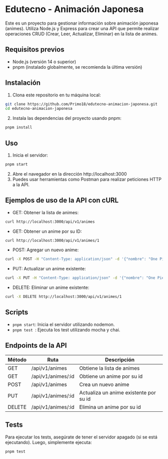 # Edutecno - Animación Japonesa

Este es un proyecto para gestionar información sobre animación japonesa (animes). Utiliza Node.js y Express para crear una API que permite realizar operaciones CRUD (Crear, Leer, Actualizar, Eliminar) en la lista de animes.

## Requisitos previos

- Node.js (versión 14 o superior)
- pnpm (instalado globalmente, se recomienda la última versión)

## Instalación

1. Clona este repositorio en tu máquina local:

```bash
git clone https://github.com/Primo18/edutecno-animacion-japonesa.git
cd edutecno-animacion-japonesa
```
2. Instala las dependencias del proyecto usando pnpm:

```bash
pnpm install
```

## Uso

1. Inicia el servidor:

```bash	
pnpm start
```

2. Abre el navegador en la dirección http://localhost:3000
3. Puedes usar herramientas como Postman para realizar peticiones HTTP a la API.

## Ejemplos de uso de la API con cURL

* GET: Obtener la lista de animes:

```bash
curl http://localhost:3000/api/v1/animes
```

* GET: Obtener un anime por su ID:

```bash
curl http://localhost:3000/api/v1/animes/1
```

* POST: Agregar un nuevo anime:

```bash
curl -X POST -H "Content-Type: application/json" -d '{"nombre": "One Piece", "genero": "Shonen", "año": "1999", "autor": "Eiichiro Oda"}' http://localhost:3000/api/v1/animes
```

* PUT: Actualizar un anime existente:

```bash
curl -X PUT -H "Content-Type: application/json" -d '{"nombre": "One Piece", "genero": "Shonen", "año": "1999", "autor": "Eiichiro Oda"}' http://localhost:3000/api/v1/animes/1
```

* DELETE: Eliminar un anime existente:

```bash
curl -X DELETE http://localhost:3000/api/v1/animes/1
```


## Scripts

- `pnpm start`: Inicia el servidor utilizando nodemon.
- `pnpm test `: Ejecuta los test utilizando mocha y chai.

## Endpoints de la API

| Método | Ruta               | Descripción                            |
| ------ | ------------------ | -------------------------------------- |
| GET    | /api/v1/animes     | Obtiene la lista de animes             |
| GET    | /api/v1/animes/:id | Obtiene un anime por su id             |
| POST   | /api/v1/animes     | Crea un nuevo anime                    |
| PUT    | /api/v1/animes/:id | Actualiza un anime existente por su id |
| DELETE | /api/v1/animes/:id | Elimina un anime por su id             |

## Tests

Para ejecutar los tests, asegúrate de tener el servidor apagado (si se está ejecutando). Luego, simplemente ejecuta:

```bash
pnpm test
```
